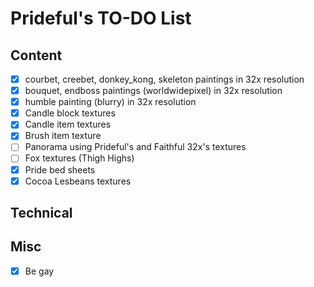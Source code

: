 # Prideful's TO-DO List

## Content

- [X] courbet, creebet, donkey_kong, skeleton paintings in 32x resolution
- [X] bouquet, endboss paintings (worldwidepixel) in 32x resolution
- [X] humble painting (blurry) in 32x resolution
- [X] Candle block textures
- [X] Candle item textures
- [X] Brush item texture
- [ ] Panorama using Prideful's and Faithful 32x's textures
- [ ] Fox textures (Thigh Highs)
- [X] Pride bed sheets
- [X] Cocoa Lesbeans textures

## Technical

## Misc

- [X] Be gay
